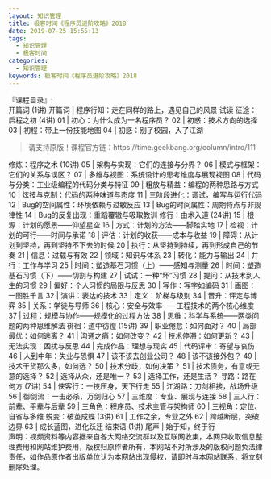 ```yaml
---
layout: 知识管理
title: 极客时间《程序员进阶攻略》2018   
date: 2019-07-25 15:55:13
tags:
  - 知识管理
  - 极客时间
categories:
  - 知识管理
keywords: 极客时间《程序员进阶攻略》2018   
---
```

『课程目录』:  
开篇词 (1讲)
开篇词 | 程序行知：走在同样的路上，遇见自己的风景
试读
征途：启程之初 (4讲)
01 | 初心：为什么成为一名程序员？
02 | 初惑：技术方向的选择
03 | 初程：带上一份技能地图
04 | 初感：别了校园，入了江湖
<!-- more -->   
<blockquote class="blockquote-center">
请支持原版！课程官方链：https://time.geekbang.org/column/intro/111</blockquote>
</blockquote>
修炼：程序之术 (10讲)
05 | 架构与实现：它们的连接与分界？
06 | 模式与框架：它们的关系与误区？
07 | 多维与视图：系统设计的思考维度与展现视图
08 | 代码与分类：工业级编程的代码分类与特征
09 | 粗放与精益：编程的两种思路与方式
10 | 炫技与克制：代码的两种味道与态度
11 | 三阶段进化：调试，编写与运行代码
12 | Bug的空间属性：环境依赖与过敏反应
13 | Bug的时间属性：周期特点与非规律性
14 | Bug的反复出现：重蹈覆辙与吸取教训
修行：由术入道 (24讲)
15 | 根源：计划的愿景——仰望星空
16 | 方式：计划的方法——脚踏实地
17 | 检视：计划的可行——时间与承诺
18 | 评估：计划的收获——成本与收益
19 | 障碍：从计划到坚持，再到坚持不下去的时候
20 | 执行：从坚持到持续，再到形成自己的节奏
21 | 信息：过载与有效
22 | 领域：知识与体系
23 | 转化：能力与输出
24 | 并行：工作与学习
25 | 时间：塑造基石习惯（上）——感知与测量
26 | 时间：塑造基石习惯（下）——切割与构建
27 | 试试：一种“坏”习惯
28 | 提问：从技术到人生的习惯
29 | 偏好：个人习惯的局限与反思
30 | 写作：写字如编码
31 | 画图：一图胜千言
32 | 演讲：表达的技术
33 | 定义：阶梯与级别
34 | 晋升：评定与博弈
35 | 关系：学徒与导师
36 | 核心：安全与效率——工程技术的两个核心维度
37 | 过程：规模与协作——规模化的过程方法
38 | 思维：科学与系统——两类问题的两种思维解法
徘徊：道中彷徨 (15讲)
39 | 职业倦怠：如何面对？
40 | 局部最优：如何逃离？
41 | 沟通之痛：如何改变？
42 | 技术停滞：如何更新？
43 | 无法实现：困扰与反思
44 | 完成作品：理想与现实
45 | 代码评审：寄望与哀伤
46 | 人到中年：失业与恐惧
47 | 该不该去创业公司？
48 | 该不该接外包？
49 | 技术干货那么多，如何选？
50 | 技术分歧，如何决策？
51 | 技术债务，有意或无意的选择？
52 | 选择从众，还是唯一？
53 | 选择工作，还是生活？
寻路：路在何方 (7讲)
54 | 侠客行：一技压身，天下行走
55 | 江湖路：刀剑相接，战场升级
56 | 御剑流：一击必杀，万剑归心
57 | 三维度：专业、展现与连接
58 | 三人行：前辈、平辈与后辈
59 | 三角色：程序员、技术主管与架构师
60 | 三视角：定位、自省与多维
蜕变：破茧成蝶 (3讲)
61 | 工作之余，专业之外
62 | 跨越断层，突破边界
63 | 成长蓝图，进化跃迁
结束语 (1讲)
尾声 | 始于知，终于行

<div class="post-copyright">
    <div class="post-copyright__author">
      <span class="post-copyright-meta">声明：视频资料等内容据来自各大网络交流群以及互联网收集，本网只收取信息整理费用和网站维护费用，版权归原作者所有，本网站不对所涉及的版权问题负法律责任，如作品原作者出版单位认为本网站出现侵权，请即时与本网站联系，将立刻删除处理。 </span>
    </div>
</div>

<blockquote class="blockquote-center">

</blockquote>


